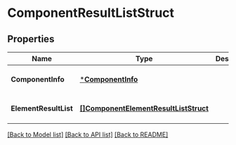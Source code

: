 # ComponentResultListStruct

## Properties
Name | Type | Description | Notes
------------ | ------------- | ------------- | -------------
**ComponentInfo** | [***ComponentInfo**](component_info.md) |  | [optional] [default to null]
**ElementResultList** | [**[]ComponentElementResultListStruct**](component_element_result_list_struct.md) |  | [optional] [default to null]

[[Back to Model list]](../README.md#documentation-for-models) [[Back to API list]](../README.md#documentation-for-api-endpoints) [[Back to README]](../README.md)



